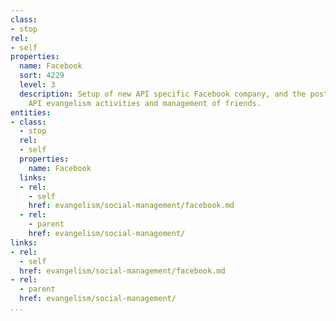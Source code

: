 ```yaml
---
class:
- stop
rel:
- self
properties:
  name: Facebook
  sort: 4229
  level: 3
  description: Setup of new API specific Facebook company, and the posting of all
    API evangelism activities and management of friends.
entities:
- class:
  - stop
  rel:
  - self
  properties:
    name: Facebook
  links:
  - rel:
    - self
    href: evangelism/social-management/facebook.md
  - rel:
    - parent
    href: evangelism/social-management/
links:
- rel:
  - self
  href: evangelism/social-management/facebook.md
- rel:
  - parent
  href: evangelism/social-management/
...
```

